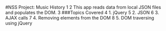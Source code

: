 #NSS Project: Music History 1
2	This app reads data from local JSON files and populates the DOM.
3	###Topics Covered
4	1. jQuery
5	2. JSON
6	3. AJAX calls
7	4. Removing elements from the DOM
8	5. DOM traversing using jQuery

